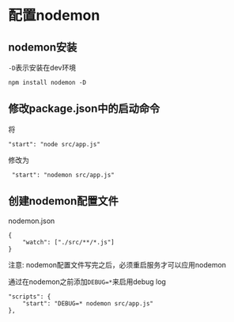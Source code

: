 # 配置nodemon

## nodemon安装
` -D `表示安装在dev环境

` npm install nodemon -D `

## 修改package.json中的启动命令
将

` "start": "node src/app.js" `

修改为

` "start": "nodemon src/app.js"`

## 创建nodemon配置文件
nodemon.json

```
{
    "watch": ["./src/**/*.js"]
}
```

注意: nodemon配置文件写完之后，必须重启服务才可以应用nodemon

通过在nodemon之前添加` DEBUG=* `来启用debug log

```
"scripts": {
    "start": "DEBUG=* nodemon src/app.js"
},
```